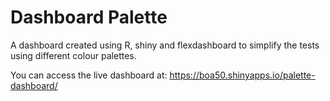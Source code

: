 # Dashboard Palette

A dashboard created using R, shiny and flexdashboard to simplify the tests using different colour palettes.

You can access the live dashboard at: https://boa50.shinyapps.io/palette-dashboard/